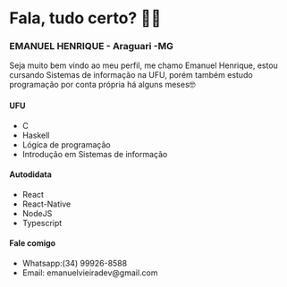 # Fala, tudo certo?  🙂👋
  
 ### EMANUEL HENRIQUE - Araguari -MG
 
  <p>Seja muito bem vindo ao meu perfil, me chamo Emanuel Henrique, estou cursando Sistemas de informação na UFU, porém também estudo programação por conta própria há alguns meses🤓</p>
  
 #### UFU
  <ul>
  <li>C</li>
  <li>Haskell</li> 
  <li>Lógica de programação</li> 
  <li>Introdução em Sistemas de informação</li>
</ul>
 
#### Autodidata
 <ul>
  <li>React</li>
  <li>React-Native</li> 
  <li>NodeJS</li> 
  <li>Typescript</li>
</ul>


#### Fale comigo 
 <ul>
  <li>Whatsapp:(34) 99926-8588 </li>
  <li>Email: emanuelvieiradev@gmail.com </li>
</ul>

